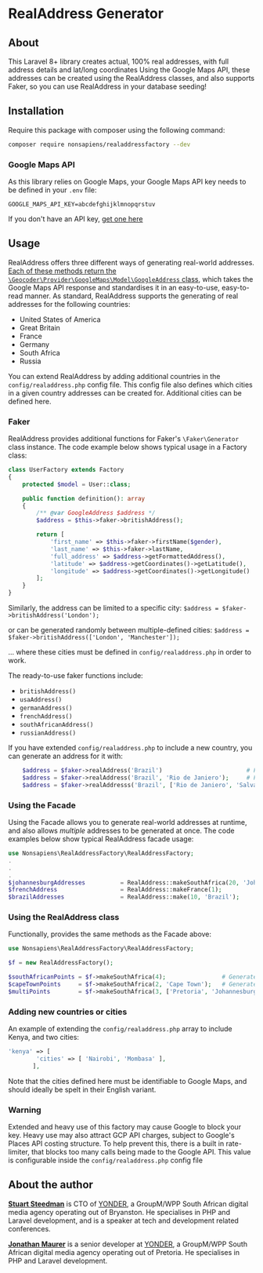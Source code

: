 # RealAddress Generator
## About
This Laravel 8+ library creates actual, 100% real addresses, with full address details and lat/long coordinates
Using the Google Maps API, these addresses can be created using the RealAddress classes, and also supports Faker, so you can use RealAddress in your database seeding!

## Installation
Require this package with composer using the following command:
```bash
composer require nonsapiens/realaddressfactory --dev 
```

### Google Maps API

As this library relies on Google Maps, your Google Maps API key needs to be defined in your `.env` file:
```
GOOGLE_MAPS_API_KEY=abcdefghijklmnopqrstuv
```
If you don't have an API key, [get one here](https://developers.google.com/maps/documentation/javascript/get-api-key)

## Usage

RealAddress offers three different ways of generating real-world addresses.  [Each of these methods return the `\Geocoder\Provider\GoogleMaps\Model\GoogleAddress` class](http://geocoder-php.org/Geocoder/), which takes the Google Maps API response and standardises it in an easy-to-use, easy-to-read manner.
As standard, RealAddress supports the generating of real addresses for the following countries:

* United States of America
* Great Britain
* France
* Germany
* South Africa
* Russia

You can extend RealAddress by adding additional countries in the `config/realaddress.php` config file.  This config file also defines which cities in a given country addresses can be created for.  Additional cities can be defined here.

### Faker

RealAddress provides additional functions for Faker's `\Faker\Generator` class instance.  The code example below shows typical usage in a Factory class:


```php
class UserFactory extends Factory
{
    protected $model = User::class;

    public function definition(): array
    {
        /** @var GoogleAddress $address */
        $address = $this->faker->britishAddress();

        return [
            'first_name' => $this->faker->firstName($gender),
            'last_name' => $this->faker->lastName,
            'full_address' => $address->getFormattedAddress(),
		    'latitude' => $address->getCoordinates()->getLatitude(),
		    'longitude' => $address->getCoordinates()->getLongitude()
        ];
    }
}
```

Similarly, the address can be limited to a specific city: `$address = $faker->britishAddress('London');`

or can be generated randomly between multiple-defined cities: `$address = $faker->britishAddress(['London', 'Manchester']);`

... where these cities must be defined in `config/realaddress.php` in order to work.

The ready-to-use faker functions include:
* `britishAddress()`
* `usaAddress()`
* `germanAddress()`
* `frenchAddress()`
* `southAfricanAddress()`
* `russianAddress()`

If you have extended `config/realaddress.php` to include a new country, you can generate an address for it with:
```php
	$address = $faker->realAddress('Brazil')						# From any of the defined cities
	$address = $faker->realAddress('Brazil', 'Rio de Janiero');		# For Rio de Janiero only
	$address = $faker->realAddresss('Brazil', ['Rio de Janiero', 'Salvador'])	# Multiple cities
```

### Using the Facade

Using the Facade allows you to generate real-world addresses at runtime, and also allows *multiple* addresses to be generated at once.
The code examples below show typical RealAddress facade usage:

```php
use Nonsapiens\RealAddressFactory\RealAddressFactory;
.
.
.
$johannesburgAddresses          = RealAddress::makeSouthAfrica(20, 'Johannesburg');		# 20 addresses for Johannesburg, South Africa
$frenchAddress                  = RealAddress::makeFrance(1);							# A single address for France
$brazilAddresses                = RealAddress::make(10, 'Brazil');						# 10 addresses for the custom country of Brazil
```

### Using the RealAddress class

Functionally, provides the same methods as the Facade above:

```php
use Nonsapiens\RealAddressFactory\RealAddressFactory;

$f = new RealAddressFactory();

$southAfricanPoints = $f->makeSouthAfrica(4);                # Generates 4 locations within South Africa's major cities
$capeTownPoints     = $f->makeSouthAfrica(2, 'Cape Town');   # Generates 2 locations from Cape Town, South Africa
$multiPoints        = $f->makeSouthAfrica(3, ['Pretoria', 'Johannesburg']);
```

### Adding new countries or cities

An example of extending the `config/realaddress.php` array to include Kenya, and two cities:

```php
'kenya' => [
		'cities' => [ 'Nairobi', 'Mombasa' ],
	   ],
```

Note that the cities defined here must be identifiable to Google Maps, and should ideally be spelt in their English variant.


### Warning
Extended and heavy use of this factory may cause Google to block your key.
Heavy use may also attract GCP API charges, subject to Google's Places API costing structure.
To help prevent this, there is a built in rate-limiter, that blocks too many calls being made to the Google API.  This value is configurable inside the `config/realaddress.php` config file

## About the author

[**Stuart Steedman**](https://www.linkedin.com/in/stuart-steedman-b612a537/) is CTO of [YONDER](http://www.yonder.co.za), a GroupM/WPP South African digital media agency operating out of Bryanston.
He specialises in PHP and Laravel development, and is a speaker at tech and development related conferences.

[**Jonathan Maurer**](https://www.linkedin.com/in/jonathan--maurer) is a senior developer at [YONDER](http://www.yonder.co.za), a GroupM/WPP South African digital media agency operating out of Pretoria.
He specialises in PHP and Laravel development.
